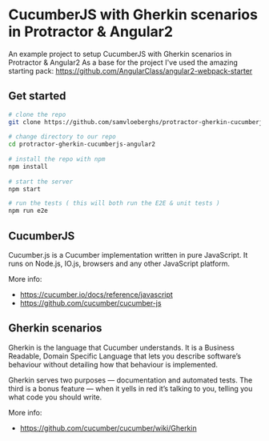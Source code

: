 # CucumberJS with Gherkin scenarios in Protractor & Angular2 

An example project to setup CucumberJS with Gherkin scenarios in Protractor & Angular2 As a base for the project I've used the amazing starting pack: https://github.com/AngularClass/angular2-webpack-starter 

## Get started 

```bash 
# clone the repo 
git clone https://github.com/samvloeberghs/protractor-gherkin-cucumberjs-angular2.git
 
# change directory to our repo 
cd protractor-gherkin-cucumberjs-angular2
 
# install the repo with npm 
npm install
 
# start the server 
npm start 

# run the tests ( this will both run the E2E & unit tests ) 
npm run e2e
```

## CucumberJS

Cucumber.js is a Cucumber implementation written in pure JavaScript. It runs on Node.js, IO.js, browsers and any other JavaScript platform.

More info: 
- https://cucumber.io/docs/reference/javascript
- https://github.com/cucumber/cucumber-js

## Gherkin scenarios

Gherkin is the language that Cucumber understands. It is a Business Readable, Domain Specific Language that lets you describe software’s behaviour without detailing how that behaviour is implemented.

Gherkin serves two purposes — documentation and automated tests. The third is a bonus feature — when it yells in red it’s talking to you, telling you what code you should write.

More info:
- https://github.com/cucumber/cucumber/wiki/Gherkin

<!---
## Automated integration or end-to-end tests using Protractor, CucumberJs & Gherkin scenarios

Writing unit tests covers testing the single source of truth of your models, services and whatever you code. Testing the whole picture of your webapplication requires that you test your application in a way that your vistors will use it. Manual testing these behaviours requires a lot of time and is prone to human errors. On the other hand it can also open up for unexplored use cases and broaden the view of your business case.

Using Gherkin scenarios with Cucumber it's possible to describe the behaviour and every use case possible if you target specific features of your application or perhaps entire pages. Don't use end to end tests to test what you've already tested with your unit tests. End to end tests are intended to test the entire flow of your application or big parts of it.

Cucumber is a ..
Gherkin is the language that Cucumber understands. It's an implementation agnostic, business readable DSL that lets you describe software’s behaviour. For example, the following Gherkin scenario or feature describes the behaviour of a simple calculator:

```bash 
Feature: Test Calculator Component

  Scenario Outline: Should calculate the result and set it

    Given <first> is the first, <second> is the second value, <operation> is the operation
    When calculating result
    Then the result is <result>

  Examples:
  | first | second | operation | result |
  |  6    |  2     |     +     |   8    |
  |  6    |  2     |     -     |   4    |
  |  6    |  2     |     /     |   3    |
  |  6    |  2     |     *     |   12   |
```bash 


This example will demonstrate the implementation of that calculator Gherkin scenario using an Angular 2 application to create the calculator, Protractor with Selenium webdriver as the test runner and CucumberJs as the framework.

### Setting up the application

The calculator is very simple. It takes 2 values in an input field, a choice of operator and returns the result. We provide every related field with a clear id so that we can reference it easily later on

```html
<div>

  <input type="text" [(ngModel)]="valueOne" id="valueOne"/>
  <select [(ngModel)]="operation" id="operation">
    <option value="+">+</option>
    <option value="-">-</option>
    <option value="*">*</option>
    <option value="/">/</option>
  </select>
  <input type="text" [(ngModel)]="valueTwo" id="valueTwo"/>
  <button (click)="calculateResult()" id="calculateResult">=</button>
  <input type="text" [(ngModel)]="resultValue" readonly id="resultValue"/>

</div>
``` 

The business logic for this calculator is also very simple:

```ts
  switch (this.operation) {
      case '-':
        this.resultValue = parseInt(this.valueOne, 10) - parseInt(this.valueTwo, 10);
        break;
      case '/':
        this.resultValue = parseInt(this.valueOne, 10) / parseInt(this.valueTwo, 10);
        break;
      case '*':
        this.resultValue = parseInt(this.valueOne, 10) * parseInt(this.valueTwo, 10);
        break;
      case '+':
      default:
        this.resultValue = parseInt(this.valueOne, 10) + parseInt(this.valueTwo, 10);
        break;
    }
  }
```

Note that we could easily test this component using a simple unit test. We are testing the whole flow of the app:
1. Calculate the result using the given user input
2. Route to a page that shows the result

-->